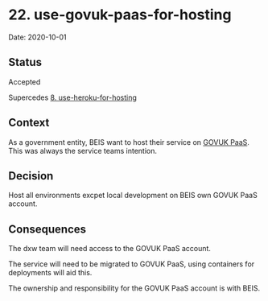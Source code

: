 # 22. use-govuk-paas-for-hosting

Date: 2020-10-01

## Status

Accepted

Supercedes [8. use-heroku-for-hosting](0008-use-heroku-for-hosting.md)

## Context

As a government entity, BEIS want to host their service on [GOVUK
PaaS](https://www.cloud.service.gov.uk/). This was always the service teams
intention.

## Decision

Host all environments excpet local development on BEIS own GOVUK PaaS account.

## Consequences

The dxw team will need access to the GOVUK PaaS account.

The service will need to be migrated to GOVUK PaaS, using containers for
deployments will aid this.

The ownership and responsibility for the GOVUK PaaS account is with BEIS.
